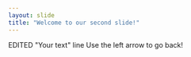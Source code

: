 ```yaml
---
layout: slide
title: "Welcome to our second slide!"
---
```

EDITED "Your text" line
Use the left arrow to go back!
